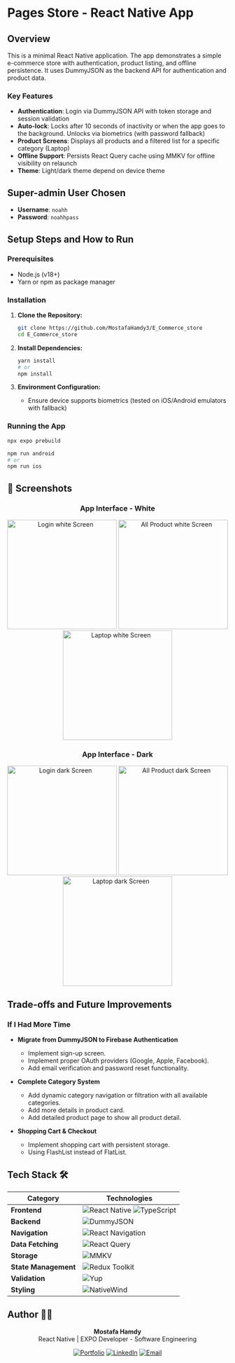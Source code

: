 # Pages Store - React Native App

## Overview

This is a minimal React Native application.
The app demonstrates a simple e-commerce store with authentication, product listing, and offline persistence.
It uses DummyJSON as the backend API for authentication and product data.

### Key Features

- **Authentication**: Login via DummyJSON API with token storage and session validation
- **Auto-lock**: Locks after 10 seconds of inactivity or when the app goes to the background. Unlocks via biometrics (with password fallback)
- **Product Screens**: Displays all products and a filtered list for a specific category (Laptop)
- **Offline Support**: Persists React Query cache using MMKV for offline visibility on relaunch
- **Theme**: Light/dark theme depend on device theme

## Super-admin User Chosen

- **Username**: `noahh`
- **Password**: `noahhpass`

## Setup Steps and How to Run

### Prerequisites

- Node.js (v18+)
- Yarn or npm as package manager

### Installation

1. **Clone the Repository:**
   ```bash
   git clone https://github.com/MostafaHamdy3/E_Commerce_store
   cd E_Commerce_store
   ```

2. **Install Dependencies:**
   ```bash
   yarn install
   # or
   npm install
   ```

3. **Environment Configuration:**
   - Ensure device supports biometrics (tested on iOS/Android emulators with fallback)

### Running the App
   ```bash
   npx expo prebuild

   npm run android
   # or
   npm run ios
   ```

## 📱 Screenshots

<div align="center">

### App Interface - White
<img src="src/assets/screenshots/login_white.jpg" width="250" alt="Login white Screen"/>
<img src="src/assets/screenshots/allProducts_white.jpg" width="250" alt="All Product white Screen"/>
<img src="src/assets/screenshots/laptop_white.jpg" width="250" alt="Laptop white Screen"/>

</div>

<div align="center">

### App Interface - Dark
<img src="src/assets/screenshots/login_dark.jpg" width="250" alt="Login dark Screen"/>
<img src="src/assets/screenshots/allProducts_dark.jpg" width="250" alt="All Product dark Screen"/>
<img src="src/assets/screenshots/laptop_dark.jpg" width="250" alt="Laptop dark Screen"/>

</div>

## Trade-offs and Future Improvements

### If I Had More Time

- **Migrate from DummyJSON to Firebase Authentication**
  - Implement sign-up screen.
  - Implement proper OAuth providers (Google, Apple, Facebook).
  - Add email verification and password reset functionality.

- **Complete Category System**
  - Add dynamic category navigation or filtration with all available categories.
  - Add more details in product card.
  - Add detailed product page to show all product detail.

- **Shopping Cart & Checkout**
  - Implement shopping cart with persistent storage.
  - Using FlashList instead of FlatList.

## Tech Stack 🛠️

<div align="center">

| Category          | Technologies                                                                 |
|-------------------|-----------------------------------------------------------------------------|
| **Frontend**      | ![React Native](https://img.shields.io/badge/React_Native-20232A?style=for-the-badge&logo=react&logoColor=61DAFB) ![TypeScript](https://img.shields.io/badge/TypeScript-3178C6?style=for-the-badge&logo=typescript&logoColor=white) |
| **Backend**       | ![DummyJSON](https://img.shields.io/badge/DummyJSON-FF6B6B?style=for-the-badge&logo=json&logoColor=white) |
| **Navigation**    | ![React Navigation](https://img.shields.io/badge/React_Navigation-6F52FF?style=for-the-badge) |
| **Data Fetching** | ![React Query](https://img.shields.io/badge/React_Query-FF4154?style=for-the-badge&logo=react-query&logoColor=white) |
| **Storage**       | ![MMKV](https://img.shields.io/badge/MMKV-4CAF50?style=for-the-badge) |
| **State Management** | ![Redux Toolkit](https://img.shields.io/badge/Redux_Toolkit-764ABC?style=for-the-badge&logo=redux&logoColor=white) |
| **Validation**    | ![Yup](https://img.shields.io/badge/Yup-FFA500?style=for-the-badge) |
| **Styling**       | ![NativeWind](https://img.shields.io/badge/NativeWind-06B6D4?style=for-the-badge&logo=tailwindcss&logoColor=white) |

</div>

## Author 👨‍💻

<div align="center">

**Mostafa Hamdy**  
React Native | EXPO Developer - Software Engineering

[![Portfolio](https://img.shields.io/badge/🌐_Portfolio-000000?style=for-the-badge&logo=vercel&logoColor=white)](https://mostafa7amdy.netlify.app/)
[![LinkedIn](https://img.shields.io/badge/🔗_LinkedIn-0077B5?style=for-the-badge&logo=linkedin&logoColor=white)](https://www.linkedin.com/in/mostafa-7amdy/)
[![Email](https://img.shields.io/badge/📧_Email-D14836?style=for-the-badge&logo=gmail&logoColor=white)](mailto:mostafa44hamdy@gmail.com)

</div>
